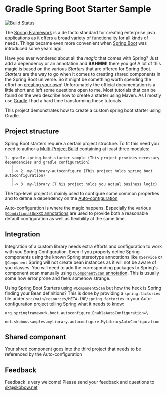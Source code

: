 # Gradle Spring Boot Starter Sample

[![Build Status](https://travis-ci.org/skobow/gradle-spring-boot-starter-sample.svg?branch=master)](https://travis-ci.org/skobow/gradle-spring-boot-starter-sample)

The [Spring Framework](https://spring.io) is a de facto standard for creating enterprise java applications as it offers a broad variety of functionality for all kinds of needs. Things became even more convenient when [Spring Boot](https://spring.io/guides/gs/spring-boot/) was introduced some years ago. 

Have you ever wondered about all tha _magic_ that comes with Spring? Just add a dependency or an annotation and **BAHMM!** there you go! A lot of this magic is based on the various _Starters_ that are offered for Spring Boot. _Starters_ are the way to go when it comes to creating shared components in the Spring Boot universe. So it might be something worth spending the effort on [creating your own](https://docs.spring.io/spring-boot/docs/current/reference/html/boot-features-developing-auto-configuration.html)! Unfortunately the official documentation is a little short and left some questions open to me. Most tutorials that can be found on the web
describe how to create a starter using Maven. As I mostly use [Gradle](https://gradle.org) I had a hard time transforming these tutorials. 

This project demonstrates how to create a custom spring boot starter using Gradle.

## Project structure

Spring Boot starters require a certain project structure. To fit this need you need to author a [Multi-Project Build](https://docs.gradle.org/current/userguide/multi_project_builds.html) containing at least three modules:

    1. gradle-spring-boot-starter-sample (This project provides necessary dependencies and gradle configuration)
       |
       |-> 2. my-library-autoconfigure (This project holds spring boot autoconfiguration)
       |
       |-> 3. my-library (T his project holds you actual business logic)
       
The top-level project is mainly used to configure some common properties and to define a dependency on the [Auto-configuration](https://docs.spring.io/spring-boot/docs/current/reference/html/using-boot-auto-configuration.html)
 
Auto-configuration is where the magic happens. Especially the various [`@ConditionalOnXXX` annotations](https://docs.spring.io/spring-boot/docs/1.2.1.RELEASE/reference/html/boot-features-developing-auto-configuration.html) are used to provide both a reasonable
default configuration as well as flexibility at the same time.

## Integration

Integration of a custom library needs extra efforts and configuration to work with you Spring Configuration. Even if you properly define Spring components using the known
Spring stereotype annotations like `@Service` or `@Component` Spring will not create bean instances as it will not be aware of you classes. You will need to add the corresponding packages
to Spring's component scan manually using [`@ComponentScan` annotation](https://docs.spring.io/spring-framework/docs/current/javadoc-api/org/springframework/context/annotation/ComponentScan.html). This is usually some how error prone
and feels somehow strange.   

Using Spring Boot Starters using `@ComponentScan` but how the heck is Spring finding your Bean definitions? This is done by providing a `spring.factories` file under `src/main/resources/META-INF/spring.factories` in your Auto-configuration project telling Spring what it needs to know:

    org.springframework.boot.autoconfigure.EnableAutoConfiguration=\
      net.skobow.samples.mylibrary.autoconfigure.MyLibraryAutoConfiguration

## Shared component

Your shred component goes into the third project that needs to be referenced by the Auto-configuration

## Feedback
Feedback is very welcome! Please send your feedback and questions to [sk@skobow.net](mailto:sk@skobow.net)